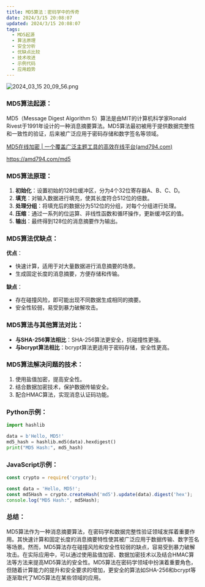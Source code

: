 ```yaml
---
title: MD5算法：密码学中的传奇
date: 2024/3/15 20:08:07
updated: 2024/3/15 20:08:07
tags:
  - MD5起源
  - 算法原理
  - 安全分析
  - 优缺点比较
  - 技术改进
  - 示例代码
  - 应用趋势
---
```


<img src="https://static.cmdragon.cn/blog/images/2024_03_15 20_09_56.png@blog" title="2024_03_15 20_09_56.png" alt="2024_03_15 20_09_56.png"/>

### MD5算法起源：

MD5（Message Digest Algorithm 5）算法是由MIT的计算机科学家Ronald
Rivest于1991年设计的一种消息摘要算法。MD5算法最初被用于提供数据完整性和一致性的验证，后来被广泛应用于密码存储和数字签名等领域。

[MD5在线加密 | 一个覆盖广泛主题工具的高效在线平台(amd794.com)](https://amd794.com/md5)

https://amd794.com/md5

### MD5算法原理：

1. **初始化**：设置初始的128位缓冲区，分为4个32位寄存器A、B、C、D。
2. **填充**：对输入数据进行填充，使其长度符合512位的倍数。
3. **处理分组**：将填充后的数据分为512位的分组，对每个分组进行处理。
4. **压缩**：通过一系列的位运算、非线性函数和循环操作，更新缓冲区的值。
5. **输出**：最终得到128位的消息摘要作为输出。

### MD5算法优缺点：

**优点**：

- 快速计算，适用于对大量数据进行消息摘要的场景。
- 生成固定长度的消息摘要，方便存储和传输。

**缺点**：

- 存在碰撞风险，即可能出现不同数据生成相同的摘要。
- 安全性较弱，易受到暴力破解攻击。

### MD5算法与其他算法对比：

- **与SHA-256算法相比**：SHA-256算法更安全，抗碰撞性更强。
- **与bcrypt算法相比**：bcrypt算法更适用于密码存储，安全性更高。

### MD5算法解决问题的技术：

1. 使用盐值加密，提高安全性。
2. 结合数据加密技术，保护数据传输安全。
3. 配合HMAC算法，实现消息认证码功能。

### Python示例：

```python
import hashlib

data = b'Hello, MD5!'
md5_hash = hashlib.md5(data).hexdigest()
print("MD5 Hash:", md5_hash)
```

### JavaScript示例：

```javascript
const crypto = require('crypto');

const data = 'Hello, MD5!';
const md5Hash = crypto.createHash('md5').update(data).digest('hex');
console.log("MD5 Hash:", md5Hash);
```

### 总结：

MD5算法作为一种消息摘要算法，在密码学和数据完整性验证领域发挥着重要作用。其快速计算和固定长度的消息摘要特性使其被广泛应用于数据传输、数字签名等场景。然而，MD5算法存在碰撞风险和安全性较弱的缺点，容易受到暴力破解攻击。在实际应用中，可以通过使用盐值加密、数据加密技术以及结合HMAC算法等方法来提高MD5算法的安全性。MD5算法在密码学领域中扮演着重要角色，但随着计算能力的提升和安全要求的增加，更安全的算法如SHA-256和bcrypt等逐渐取代了MD5算法在某些领域的应用。
